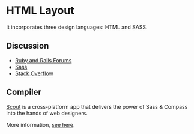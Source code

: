 HTML Layout
============

It incorporates three design languages: HTML and SASS.

## Discussion

* [Ruby and Rails Forums](#)
* [Sass](#)
* [Stack Overflow](#)

## Compiler

[Scout](http://mhs.github.io/scout-app/) is a cross-platform app that delivers the power of Sass & Compass into the hands of web designers.

More information, [see here](https://www.yesubc.com/).
